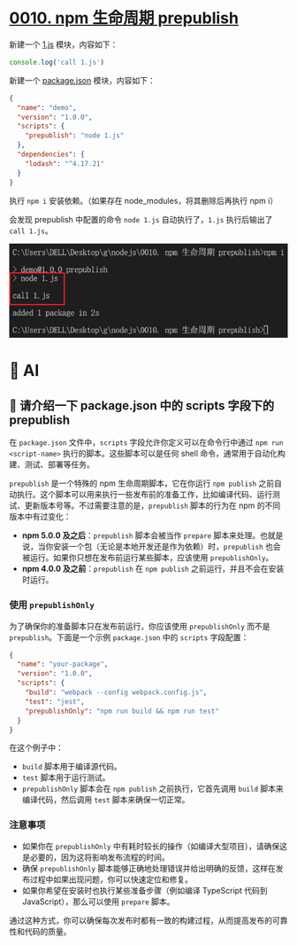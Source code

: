 # [0010. npm 生命周期 prepublish](https://github.com/Tdahuyou/nodejs/tree/main/0010.%20npm%20%E7%94%9F%E5%91%BD%E5%91%A8%E6%9C%9F%20prepublish)

新建一个 [1.js](./1.js) 模块，内容如下：

```js
console.log('call 1.js')
```

新建一个 [package.json](./package.json) 模块，内容如下：

```json
{
  "name": "demo",
  "version": "1.0.0",
  "scripts": {
    "prepublish": "node 1.js"
  },
  "dependencies": {
    "lodash": "^4.17.21"
  }
}
```

执行 `npm i` 安装依赖。（如果存在 node_modules，将其删除后再执行 npm i）

会发现 prepublish 中配置的命令 `node 1.js` 自动执行了，`1.js` 执行后输出了 `call 1.js`。

![](md-imgs/2024-09-20-15-19-24.png)

# 🤖 AI

## 🤖 请介绍一下 package.json 中的 scripts 字段下的 prepublish

在 `package.json` 文件中，`scripts` 字段允许你定义可以在命令行中通过 `npm run <script-name>` 执行的脚本。这些脚本可以是任何 shell 命令，通常用于自动化构建、测试、部署等任务。

`prepublish` 是一个特殊的 npm 生命周期脚本，它在你运行 `npm publish` 之前自动执行。这个脚本可以用来执行一些发布前的准备工作，比如编译代码、运行测试、更新版本号等。不过需要注意的是，`prepublish` 脚本的行为在 npm 的不同版本中有过变化：

- **npm 5.0.0 及之后**：`prepublish` 脚本会被当作 `prepare` 脚本来处理。也就是说，当你安装一个包（无论是本地开发还是作为依赖）时，`prepublish` 也会被运行。如果你只想在发布前运行某些脚本，应该使用 `prepublishOnly`。
- **npm 4.0.0 及之前**：`prepublish` 在 `npm publish` 之前运行，并且不会在安装时运行。

### 使用 `prepublishOnly`

为了确保你的准备脚本只在发布前运行，你应该使用 `prepublishOnly` 而不是 `prepublish`。下面是一个示例 `package.json` 中的 `scripts` 字段配置：

```json
{
  "name": "your-package",
  "version": "1.0.0",
  "scripts": {
    "build": "webpack --config webpack.config.js",
    "test": "jest",
    "prepublishOnly": "npm run build && npm run test"
  }
}
```

在这个例子中：
- `build` 脚本用于编译源代码。
- `test` 脚本用于运行测试。
- `prepublishOnly` 脚本会在 `npm publish` 之前执行，它首先调用 `build` 脚本来编译代码，然后调用 `test` 脚本来确保一切正常。

### 注意事项

- 如果你在 `prepublishOnly` 中有耗时较长的操作（如编译大型项目），请确保这是必要的，因为这将影响发布流程的时间。
- 确保 `prepublishOnly` 脚本能够正确地处理错误并给出明确的反馈，这样在发布过程中如果出现问题，你可以快速定位和修复。
- 如果你希望在安装时也执行某些准备步骤（例如编译 TypeScript 代码到 JavaScript），那么可以使用 `prepare` 脚本。

通过这种方式，你可以确保每次发布时都有一致的构建过程，从而提高发布的可靠性和代码的质量。